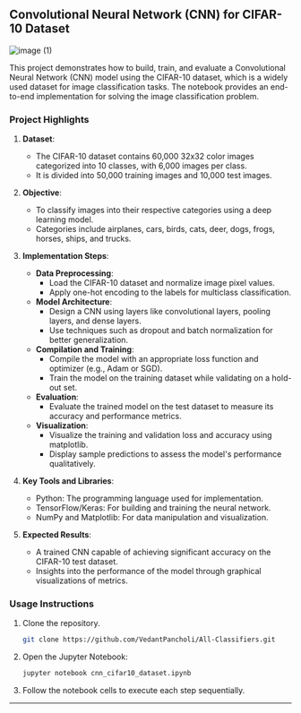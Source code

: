 ## Convolutional Neural Network (CNN) for CIFAR-10 Dataset

![image (1)](https://github.com/user-attachments/assets/daceacea-a0bf-4cd1-919b-0cabcb2a437b)


This project demonstrates how to build, train, and evaluate a Convolutional Neural Network (CNN) model using the CIFAR-10 dataset, which is a widely used dataset for image classification tasks. The notebook provides an end-to-end implementation for solving the image classification problem.

### Project Highlights

1. **Dataset**: 
   - The CIFAR-10 dataset contains 60,000 32x32 color images categorized into 10 classes, with 6,000 images per class.
   - It is divided into 50,000 training images and 10,000 test images.

2. **Objective**: 
   - To classify images into their respective categories using a deep learning model.
   - Categories include airplanes, cars, birds, cats, deer, dogs, frogs, horses, ships, and trucks.

3. **Implementation Steps**:
   - **Data Preprocessing**:
     - Load the CIFAR-10 dataset and normalize image pixel values.
     - Apply one-hot encoding to the labels for multiclass classification.
   - **Model Architecture**:
     - Design a CNN using layers like convolutional layers, pooling layers, and dense layers.
     - Use techniques such as dropout and batch normalization for better generalization.
   - **Compilation and Training**:
     - Compile the model with an appropriate loss function and optimizer (e.g., Adam or SGD).
     - Train the model on the training dataset while validating on a hold-out set.
   - **Evaluation**:
     - Evaluate the trained model on the test dataset to measure its accuracy and performance metrics.
   - **Visualization**:
     - Visualize the training and validation loss and accuracy using matplotlib.
     - Display sample predictions to assess the model's performance qualitatively.

4. **Key Tools and Libraries**:
   - Python: The programming language used for implementation.
   - TensorFlow/Keras: For building and training the neural network.
   - NumPy and Matplotlib: For data manipulation and visualization.

5. **Expected Results**:
   - A trained CNN capable of achieving significant accuracy on the CIFAR-10 test dataset.
   - Insights into the performance of the model through graphical visualizations of metrics.

### Usage Instructions

1. Clone the repository.
   ```bash
   git clone https://github.com/VedantPancholi/All-Classifiers.git
   ```

2. Open the Jupyter Notebook:
   ```bash
   jupyter notebook cnn_cifar10_dataset.ipynb
   ```

3. Follow the notebook cells to execute each step sequentially.

---
